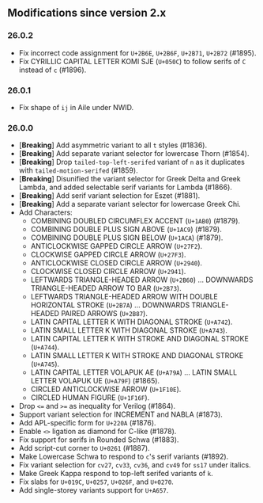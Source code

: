 ## Modifications since version 2.x

### 26.0.2

* Fix incorrect code assignment for `U+2B6E`, `U+2B6F`, `U+2B71`, `U+2B72` (#1895).
* Fix CYRILLIC CAPITAL LETTER KOMI SJE (`U+050C`) to follow serifs of `C` instead of `c` (#1896).


### 26.0.1

* Fix shape of `ij` in Aile under NWID.


### 26.0.0

* \[**Breaking**\] Add asymmetric variant to all `t` styles (#1836).
* \[**Breaking**\] Add separate variant selector for lowercase Thorn (#1854).
* \[**Breaking**\] Drop `tailed-top-left-serifed` variant of `n` as it duplicates with `tailed-motion-serifed` (#1859).
* \[**Breaking**\] Disunified the variant selector for Greek Delta and Greek Lambda, and added selectable serif variants for Lambda (#1866).
* \[**Breaking**\] Add serif variant selection for Eszet (#1881).
* \[**Breaking**\] Add a separate variant selector for lowercase Greek Chi.
* Add Characters:
  - COMBINING DOUBLED CIRCUMFLEX ACCENT (`U+1AB0`) (#1879).
  - COMBINING DOUBLE PLUS SIGN ABOVE (`U+1AC9`) (#1879).
  - COMBINING DOUBLE PLUS SIGN BELOW (`U+1ACA`) (#1879).
  - ANTICLOCKWISE GAPPED CIRCLE ARROW (`U+27F2`).
  - CLOCKWISE GAPPED CIRCLE ARROW (`U+27F3`).
  - ANTICLOCKWISE CLOSED CIRCLE ARROW (`U+2940`).
  - CLOCKWISE CLOSED CIRCLE ARROW (`U+2941`).
  - LEFTWARDS TRIANGLE-HEADED ARROW (`U+2B60`) ... DOWNWARDS TRIANGLE-HEADED ARROW TO BAR (`U+2B73`).
  - LEFTWARDS TRIANGLE-HEADED ARROW WITH DOUBLE HORIZONTAL STROKE (`U+2B7A`) ... DOWNWARDS TRIANGLE-HEADED PAIRED ARROWS (`U+2B87`).
  - LATIN CAPITAL LETTER K WITH DIAGONAL STROKE (`U+A742`).
  - LATIN SMALL LETTER K WITH DIAGONAL STROKE (`U+A743`).
  - LATIN CAPITAL LETTER K WITH STROKE AND DIAGONAL STROKE (`U+A744`).
  - LATIN SMALL LETTER K WITH STROKE AND DIAGONAL STROKE (`U+A745`).
  - LATIN CAPITAL LETTER VOLAPUK AE (`U+A79A`) ... LATIN SMALL LETTER VOLAPUK UE (`U+A79F`) (#1865).
  - CIRCLED ANTICLOCKWISE ARROW (`U+1F10E`).
  - CIRCLED HUMAN FIGURE (`U+1F16F`).
* Drop `<=` and `>=` as inequality for Verilog (#1864).
* Support variant selection for INCREMENT and NABLA (#1873).
* Add APL-specific form for `U+220A` (#1876).
* Enable `<>` ligation as diamond for C-like (#1878).
* Fix support for serifs in Rounded Schwa (#1883).
* Add script-cut corner to `U+0261` (#1887).
* Make Lowercase Schwa to respond to `c`'s serif variants (#1892).
* Fix variant selection for `cv27`, `cv33`, `cv36`, and `cv49` for `ss17` under italics.
* Make Greek Kappa respond to top-left serifed variants of `k`.
* Fix slabs for `U+019C`, `U+0257`, `U+026F`, and `U+0270`.
* Add single-storey variants support for `U+A657`.

